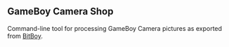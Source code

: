 GameBoy Camera Shop
-------------------

Command-line tool for processing GameBoy Camera pictures as exported from [BitBoy](http://gameboyphoto.bigcartel.com/product/bitboy).
